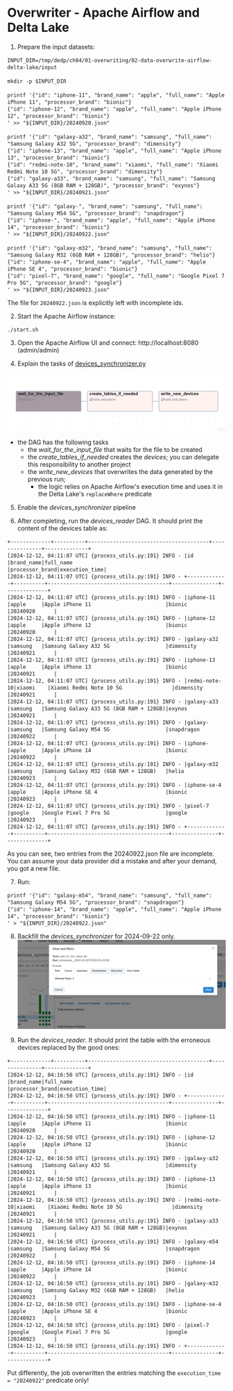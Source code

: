 # Overwriter - Apache Airflow and Delta Lake


1. Prepare the input datasets:
```
INPUT_DIR=/tmp/dedp/ch04/01-overwriting/02-data-overwrite-airflow-delta-lake/input

mkdir -p $INPUT_DIR

printf '{"id": "iphone-11", "brand_name": "apple", "full_name": "Apple iPhone 11", "processor_brand": "bionic"}
{"id": "iphone-12", "brand_name": "apple", "full_name": "Apple iPhone 12", "processor_brand": "bionic"}
' >> "${INPUT_DIR}/20240920.json"

printf '{"id": "galaxy-a32", "brand_name": "samsung", "full_name": "Samsung Galaxy A32 5G", "processor_brand": "dimensity"}
{"id": "iphone-13", "brand_name": "apple", "full_name": "Apple iPhone 13", "processor_brand": "bionic"}
{"id": "redmi-note-10", "brand_name": "xiaomi", "full_name": "Xiaomi Redmi Note 10 5G", "processor_brand": "dimensity"}
{"id": "galaxy-a33", "brand_name": "samsung", "full_name": "Samsung Galaxy A33 5G (8GB RAM + 128GB)", "processor_brand": "exynos"}
' >> "${INPUT_DIR}/20240921.json"

printf '{"id": "galaxy-", "brand_name": "samsung", "full_name": "Samsung Galaxy M54 5G", "processor_brand": "snapdragon"}
{"id": "iphone-", "brand_name": "apple", "full_name": "Apple iPhone 14", "processor_brand": "bionic"}
' >> "${INPUT_DIR}/20240922.json"

printf '{"id": "galaxy-m32", "brand_name": "samsung", "full_name": "Samsung Galaxy M32 (6GB RAM + 128GB)", "processor_brand": "helio"}
{"id": "iphone-se-4", "brand_name": "apple", "full_name": "Apple iPhone SE 4", "processor_brand": "bionic"}
{"id": "pixel-7", "brand_name": "google", "full_name": "Google Pixel 7 Pro 5G", "processor_brand": "google"}
' >> "${INPUT_DIR}/20240923.json"

```

The file for `20240922.json` is explicitly left with incomplete ids.

2. Start the Apache Airflow instance:
```
./start.sh
```

3. Open the Apache Airflow UI and connect: http://localhost:8080 (admin/admin)

4. Explain the tasks of [devices_synchronizer.py](dags/devices_synchronizer.py)

![dag_tasks.png](assets/dag_tasks.png)

* the DAG has the following tasks 
  * the _wait_for_the_input_file_ that waits for the file to be created
  * the _create_tables_if_needed_ creates the _devices_; you can delegate
  this responsibility to another project
  * the _write_new_devices_ that overwrites the data generated by the previous run;
    * the logic relies on Apache Airflow's execution time and uses it in the Delta Lake's `replaceWhere` predicate

5. Enable the _devices_synchronizer_ pipeline

6. After completing, run the _devices_reader_ DAG. It should print the content of the devices table as:
```
+-------------+----------+---------------------------------------+---------------+--------------+
[2024-12-12, 04:11:07 UTC] {process_utils.py:191} INFO - |id           |brand_name|full_name                              |processor_brand|execution_time|
[2024-12-12, 04:11:07 UTC] {process_utils.py:191} INFO - +-------------+----------+---------------------------------------+---------------+--------------+
[2024-12-12, 04:11:07 UTC] {process_utils.py:191} INFO - |iphone-11    |apple     |Apple iPhone 11                        |bionic         |20240920      |
[2024-12-12, 04:11:07 UTC] {process_utils.py:191} INFO - |iphone-12    |apple     |Apple iPhone 12                        |bionic         |20240920      |
[2024-12-12, 04:11:07 UTC] {process_utils.py:191} INFO - |galaxy-a32   |samsung   |Samsung Galaxy A32 5G                  |dimensity      |20240921      |
[2024-12-12, 04:11:07 UTC] {process_utils.py:191} INFO - |iphone-13    |apple     |Apple iPhone 13                        |bionic         |20240921      |
[2024-12-12, 04:11:07 UTC] {process_utils.py:191} INFO - |redmi-note-10|xiaomi    |Xiaomi Redmi Note 10 5G                |dimensity      |20240921      |
[2024-12-12, 04:11:07 UTC] {process_utils.py:191} INFO - |galaxy-a33   |samsung   |Samsung Galaxy A33 5G (8GB RAM + 128GB)|exynos         |20240921      |
[2024-12-12, 04:11:07 UTC] {process_utils.py:191} INFO - |galaxy-      |samsung   |Samsung Galaxy M54 5G                  |snapdragon     |20240922      |
[2024-12-12, 04:11:07 UTC] {process_utils.py:191} INFO - |iphone-      |apple     |Apple iPhone 14                        |bionic         |20240922      |
[2024-12-12, 04:11:07 UTC] {process_utils.py:191} INFO - |galaxy-m32   |samsung   |Samsung Galaxy M32 (6GB RAM + 128GB)   |helio          |20240923      |
[2024-12-12, 04:11:07 UTC] {process_utils.py:191} INFO - |iphone-se-4  |apple     |Apple iPhone SE 4                      |bionic         |20240923      |
[2024-12-12, 04:11:07 UTC] {process_utils.py:191} INFO - |pixel-7      |google    |Google Pixel 7 Pro 5G                  |google         |20240923      |
[2024-12-12, 04:11:07 UTC] {process_utils.py:191} INFO - +-------------+----------+---------------------------------------+---------------+--------------+
```

As you can see, two entries from the 20240922.json file are incomplete. You can assume your data provider did a mistake
and after your demand, you got a new file.

7. Run:
```
printf '{"id": "galaxy-m54", "brand_name": "samsung", "full_name": "Samsung Galaxy M54 5G", "processor_brand": "snapdragon"}
{"id": "iphone-14", "brand_name": "apple", "full_name": "Apple iPhone 14", "processor_brand": "bionic"}
' > "${INPUT_DIR}/20240922.json"
```
8. Backfill the _devices_synchronizer_ for 2024-09-22 only.
![clear_tasks.png](assets/clear_tasks.png)

8. Run the _devices_reader_. It should print the table with the erroneous devices replaced by the good ones:
```
+-------------+----------+---------------------------------------+---------------+--------------+
[2024-12-12, 04:16:50 UTC] {process_utils.py:191} INFO - |id           |brand_name|full_name                              |processor_brand|execution_time|
[2024-12-12, 04:16:50 UTC] {process_utils.py:191} INFO - +-------------+----------+---------------------------------------+---------------+--------------+
[2024-12-12, 04:16:50 UTC] {process_utils.py:191} INFO - |iphone-11    |apple     |Apple iPhone 11                        |bionic         |20240920      |
[2024-12-12, 04:16:50 UTC] {process_utils.py:191} INFO - |iphone-12    |apple     |Apple iPhone 12                        |bionic         |20240920      |
[2024-12-12, 04:16:50 UTC] {process_utils.py:191} INFO - |galaxy-a32   |samsung   |Samsung Galaxy A32 5G                  |dimensity      |20240921      |
[2024-12-12, 04:16:50 UTC] {process_utils.py:191} INFO - |iphone-13    |apple     |Apple iPhone 13                        |bionic         |20240921      |
[2024-12-12, 04:16:50 UTC] {process_utils.py:191} INFO - |redmi-note-10|xiaomi    |Xiaomi Redmi Note 10 5G                |dimensity      |20240921      |
[2024-12-12, 04:16:50 UTC] {process_utils.py:191} INFO - |galaxy-a33   |samsung   |Samsung Galaxy A33 5G (8GB RAM + 128GB)|exynos         |20240921      |
[2024-12-12, 04:16:50 UTC] {process_utils.py:191} INFO - |galaxy-m54   |samsung   |Samsung Galaxy M54 5G                  |snapdragon     |20240922      |
[2024-12-12, 04:16:50 UTC] {process_utils.py:191} INFO - |iphone-14    |apple     |Apple iPhone 14                        |bionic         |20240922      |
[2024-12-12, 04:16:50 UTC] {process_utils.py:191} INFO - |galaxy-m32   |samsung   |Samsung Galaxy M32 (6GB RAM + 128GB)   |helio          |20240923      |
[2024-12-12, 04:16:50 UTC] {process_utils.py:191} INFO - |iphone-se-4  |apple     |Apple iPhone SE 4                      |bionic         |20240923      |
[2024-12-12, 04:16:50 UTC] {process_utils.py:191} INFO - |pixel-7      |google    |Google Pixel 7 Pro 5G                  |google         |20240923      |
[2024-12-12, 04:16:50 UTC] {process_utils.py:191} INFO - +-------------+----------+---------------------------------------+---------------+--------------+
```

Put differently, the job overwritten the entries matching the `execution_time = "20240922"` predicate only!
